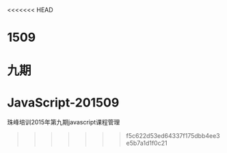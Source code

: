 <<<<<<< HEAD
# 1509
九期
=======
# JavaScript-201509
珠峰培训2015年第九期javascript课程管理
>>>>>>> f5c622d53ed64337f175dbb4ee3e5b7a1d1f0c21

